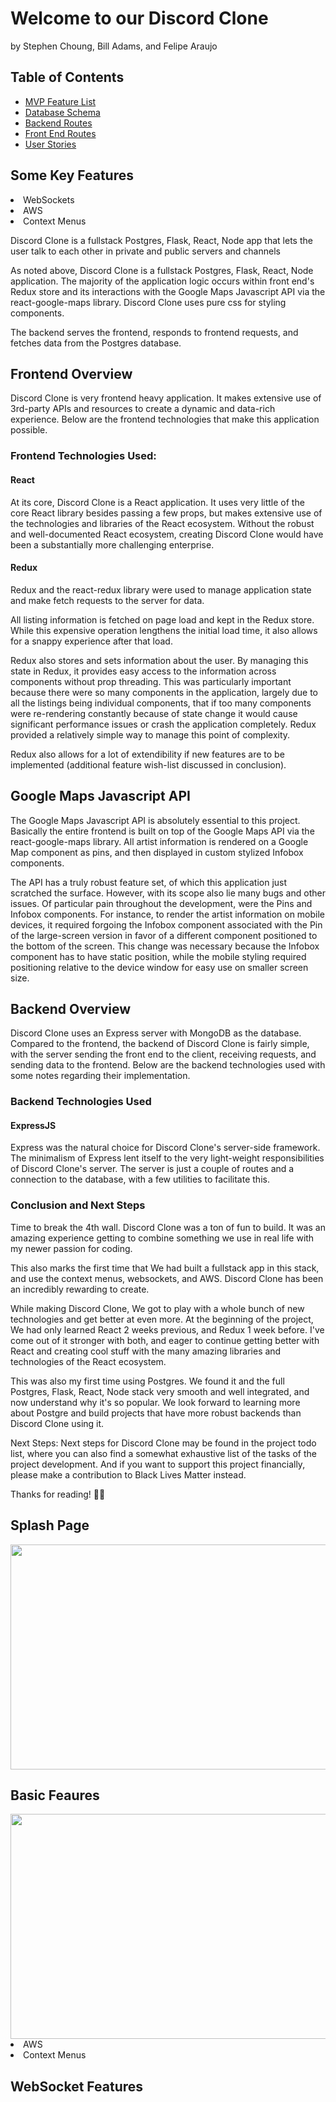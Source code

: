# Welcome to our Discord Clone
by Stephen Choung, Bill Adams, and Felipe Araujo

## Table of Contents
* [MVP Feature List](https://github.com/f-q-a/discord-clone/wiki/Feature-List)
* [Database Schema](https://github.com/f-q-a/discord-clone/wiki/Database-Schema)
* [Backend Routes](https://github.com/f-q-a/discord-clone/wiki/Backend-Routes)
* [Front End Routes](https://github.com/f-q-a/discord-clone/wiki/Frontend-Routes)
* [User Stories](https://github.com/f-q-a/discord-clone/wiki/User-Stories)

## Some Key Features
<li>WebSockets</li>
<li>AWS</li>
<li>Context Menus</li>

Discord Clone is a fullstack Postgres, Flask, React, Node app that lets the user talk to each other in private and public servers and channels

As noted above, Discord Clone is a fullstack Postgres, Flask, React, Node application. The majority of the application logic occurs within front end's Redux store and its interactions with the Google Maps Javascript API via the react-google-maps library. Discord Clone uses pure css for styling components.

The backend serves the frontend, responds to frontend requests, and fetches data from the Postgres database.

## Frontend Overview
Discord Clone is very frontend heavy application. It makes extensive use of 3rd-party APIs and resources to create a dynamic and data-rich experience. Below are the frontend technologies that make this application possible.

### Frontend Technologies Used:
#### React
At its core, Discord Clone is a React application. It uses very little of the core React library besides passing a few props, but makes extensive use of the technologies and libraries of the React ecosystem. Without the robust and well-documented React ecosystem, creating Discord Clone would have been a substantially more challenging enterprise.

#### Redux
Redux and the react-redux library were used to manage application state and make fetch requests to the server for data.

All listing information is fetched on page load and kept in the Redux store. While this expensive operation lengthens the initial load time, it also allows for a snappy experience after that load.

Redux also stores and sets information about the user. By managing this state in Redux, it provides easy access to the information across components without prop threading. This was particularly important because there were so many components in the application, largely due to all the listings being individual components, that if too many components were re-rendering constantly because of state change it would cause significant performance issues or crash the application completely. Redux provided a relatively simple way to manage this point of complexity.

Redux also allows for a lot of extendibility if new features are to be implemented (additional feature wish-list discussed in conclusion).

## Google Maps Javascript API
The Google Maps Javascript API is absolutely essential to this project. Basically the entire frontend is built on top of the Google Maps API via the react-google-maps library. All artist information is rendered on a Google Map component as pins, and then displayed in custom stylized Infobox components.

The API has a truly robust feature set, of which this application just scratched the surface. However, with its scope also lie many bugs and other issues. Of particular pain throughout the development, were the Pins and Infobox components. For instance, to render the artist information on mobile devices, it required forgoing the Infobox component associated with the Pin of the large-screen version in favor of a different component positioned to the bottom of the screen. This change was necessary because the Infobox component has to have static position, while the mobile styling required positioning relative to the device window for easy use on smaller screen size.

## Backend Overview
Discord Clone uses an Express server with MongoDB as the database. Compared to the frontend, the backend of Discord Clone is fairly simple, with the server sending the front end to the client, receiving requests, and sending data to the frontend. Below are the backend technologies used with some notes regarding their implementation.

### Backend Technologies Used
#### ExpressJS
Express was the natural choice for Discord Clone's server-side framework. The minimalism of Express lent itself to the very light-weight responsibilities of Discord Clone's server. The server is just a couple of routes and a connection to the database, with a few utilities to facilitate this.

### Conclusion and Next Steps
Time to break the 4th wall. Discord Clone was a ton of fun to build.  It was an amazing experience getting to combine something we use in real life with my newer passion for coding.

This also marks the first time that We had built a fullstack app in this stack, and use the context menus, websockets, and AWS. Discord Clone has been an incredibly rewarding to create.

While making Discord Clone, We got to play with a whole bunch of new technologies and get better at even more. At the beginning of the project, We had only learned React 2 weeks previous, and Redux 1 week before. I've come out of it stronger with both, and eager to continue getting better with React and creating cool stuff with the many amazing libraries and technologies of the React ecosystem.

This was also my first time using Postgres. We found it and the full Postgres, Flask, React, Node stack very smooth and well integrated, and now understand why it's so popular. We look forward to learning more about Postgre and build projects that have more robust backends than Discord Clone using it.

Next Steps: Next steps for Discord Clone may be found in the project todo list, where you can also find a somewhat exhaustive list of the tasks of the project development. And if you want to support this project financially, please make a contribution to Black Lives Matter instead.

Thanks for reading! ✌🏽

## Splash Page
<img src="./react-app/src/images/DiscordIntroGif.gif" width=640px height=360px>

## Basic Feaures
<img src="./react-app/src/images/DiscordAWSContextGIF.gif" width=640px height=360px>
<li>AWS</li>
<li>Context Menus</li>

## WebSocket Features
<!-- <img src="./react-app/src/components/images/YGOGachaCardFlipGIF.gif" width=640px height=360px>
<li>WebSockets</li> -->
